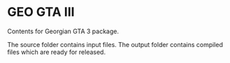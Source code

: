# GEO GTA III
Contents for Georgian GTA 3 package.

The source folder contains input files. The output folder contains compiled files which are ready for released.
